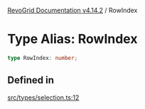 [RevoGrid Documentation v4.14.2](README.md) / RowIndex

# Type Alias: RowIndex

```ts
type RowIndex: number;
```

## Defined in

[src/types/selection.ts:12](https://github.com/revolist/revogrid/blob/29f379095274a66a187c28b49fe0e1fb4170d3ea/src/types/selection.ts#L12)
